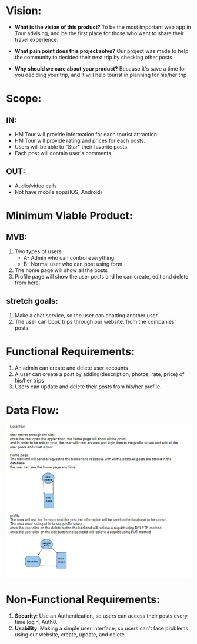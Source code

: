 # Vision:
* **What is the vision of this product?** To be the most important web app in Tour advising, and be the first place for those who want to share their travel experience.

* **What pain point does this project solve?** Our project was made to help the community to decided their next trip by checking other posts.

* **Why should we care about your product?** Because it's save a time for you deciding your trip, and it will help tourist in planning for his/her trip

# Scope:
## IN:
- HM Tour will provide information for each tourist attraction.
- HM Tour will provide rating and prices for each posts.
- Users will be able to "Star" their favorite posts.
- Each post will contain user's comments.



## OUT:
- Audio/video calls
- Not have mobile apps(IOS, Android)

# Minimum Viable Product:
## MVB:
1. Two types of users:
    * A- Admin who can control everything 
    * B- Normal user who can post using form
2. The home page will show all the posts
3. Profile page will show the user posts and he can create, edit and delete from here.

## stretch goals:
1. Make a chat service, so the user can chatting another user.
2. The user can book trips through our website, from the companies' posts.


# Functional Requirements:
1. An admin can create and delete user accounts
2. A user can create a post by adding(description, photos, rate, price) of his/her trips
3. Users can update and delete their posts from his/her profile.

# Data Flow:
![DataFlow](./Img/Data%20Flow.jpg)


# Non-Functional Requirements:
1. **Security**: Use an Authentication, so users can access their posts every time login, Auth0.
2. **Usability**: Making a simple user interface; so users can't face problems using our website, create, update, and delete.
